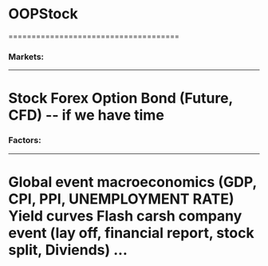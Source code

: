 # OOPStock
=====================================
### Markets:
---------------------------
Stock
Forex
Option
Bond
(Future, CFD) -- if we have time
=====================================
### Factors:
---------------------------
Global event
macroeconomics (GDP, CPI, PPI, UNEMPLOYMENT RATE)
Yield curves
Flash carsh
company event (lay off, financial report, stock split, Diviends)
...
=====================================
